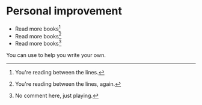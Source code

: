 # Personal improvement

- Read more books[^peek_this]
- Read more books[^peek_this_also]
- Read more books[^peek_this_finally]

You can use to help you write your own.

[^peek_this]: You're reading between the lines.
[^peek_this_also]: You're reading between the lines, again.
[^peek_this_finally]: No comment here, just playing.
